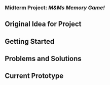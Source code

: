 ### Midterm Project: _M&Ms Memory Game!_

## Original Idea for Project

## Getting Started

## Problems and Solutions

## Current Prototype

